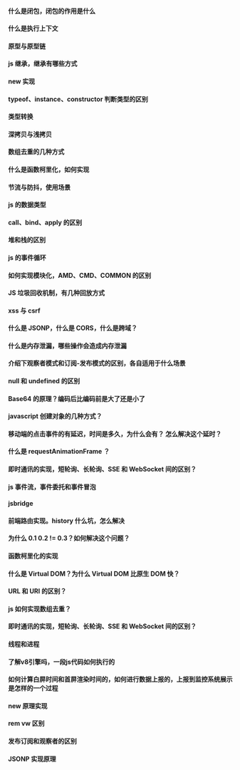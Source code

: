 ####  什么是闭包，闭包的作用是什么
#### 什么是执行上下文
#### 原型与原型链
#### js 继承，继承有哪些方式
#### new 实现
#### typeof、instance、constructor 判断类型的区别
#### 类型转换
#### 深拷贝与浅拷贝
#### 数组去重的几种方式
#### 什么是函数柯里化，如何实现
#### 节流与防抖，使用场景
#### js 的数据类型
#### call、bind、apply 的区别
#### 堆和栈的区别
#### js 的事件循环
#### 如何实现模块化，AMD、CMD、COMMON 的区别
#### JS 垃圾回收机制，有几种回放方式
#### xss 与 csrf
#### 什么是 JSONP，什么是 CORS，什么是跨域？
#### 什么是内存泄漏，哪些操作会造成内存泄漏
#### 介绍下观察者模式和订阅-发布模式的区别，各自适用于什么场景
#### null 和 undefined 的区别
#### Base64 的原理？编码后比编码前是大了还是小了
#### javascript 创建对象的几种方式？
#### 移动端的点击事件的有延迟，时间是多久，为什么会有？ 怎么解决这个延时？
#### 什么是 requestAnimationFrame ？
#### 即时通讯的实现，短轮询、长轮询、SSE 和 WebSocket 间的区别？
#### js 事件流，事件委托和事件冒泡
#### jsbridge
#### 前端路由实现。history 什么坑，怎么解决
#### 为什么 0.1 0.2 != 0.3？如何解决这个问题？
#### 函数柯里化的实现
#### 什么是 Virtual DOM？为什么 Virtual DOM 比原生 DOM 快？
#### URL 和 URI 的区别？
#### js 如何实现数组去重？
####  即时通讯的实现，短轮询、长轮询、SSE 和 WebSocket 间的区别？
#### 线程和进程
#### 了解v8引擎吗，一段js代码如何执行的
#### 如何计算白屏时间和首屏渲染时间的，如何进行数据上报的，上报到监控系统展示是怎样的一个过程
#### new 原理实现
#### rem vw 区别
#### 发布订阅和观察者的区别
#### JSONP 实现原理